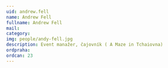 ```yaml
---
uid: andrew.fell
name: Andrew Fell
fullname: Andrew Fell
mail: 
category: 
img: people/andy-fell.jpg
description: Event manažer, čajovník ( A Maze in Tchaiovna)
ordpraha: 
ordcan: 23
---
```




